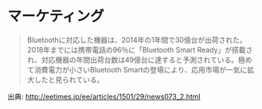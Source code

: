 # マーケティング

>Bluetoothに対応した機器は、2014年の1年間で30億台が出荷された。2018年までには携帯電話の96％に「Bluetooth Smart Ready」が搭載され、対応機器の年間出荷台数は49億台に達すると予測されている。極めて消費電力が小さいBluetooth Smartの登場により、応用市場が一気に拡大したと見られている。

出典: http://eetimes.jp/ee/articles/1501/29/news073_2.html